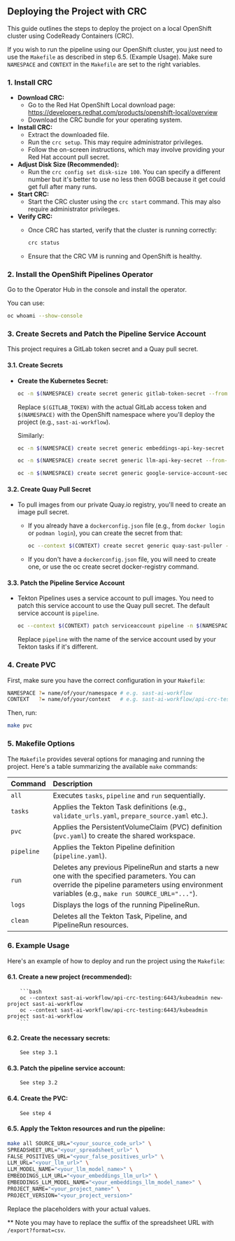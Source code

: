 ## Deploying the Project with CRC

This guide outlines the steps to deploy the project on a local OpenShift cluster using CodeReady Containers (CRC).

If you wish to run the pipeline using our OpenShift cluster, you just need to use the `Makefile` as described in step 6.5. (Example Usage). Make sure `NAMESPACE` and `CONTEXT` in the `Makefile` are set to the right variables.

### 1. Install CRC

   * **Download CRC:**
        * Go to the Red Hat OpenShift Local download page: https://developers.redhat.com/products/openshift-local/overview
        * Download the CRC bundle for your operating system.
   * **Install CRC:**
        * Extract the downloaded file.
        * Run the `crc setup`. This may require administrator privileges.
        * Follow the on-screen instructions, which may involve providing your Red Hat account pull secret.
   * **Adjust Disk Size (Recommended):**
        * Run the `crc config set disk-size 100`. You can specify a different number but it's better to use no less then 60GB because it get could get full after many runs.
   * **Start CRC:**
        * Start the CRC cluster using the `crc start` command. This may also require administrator privileges.
   * **Verify CRC:**
        * Once CRC has started, verify that the cluster is running correctly:

            ```bash
            crc status
            ```

        * Ensure that the CRC VM is running and OpenShift is healthy.

### 2. Install the OpenShift Pipelines Operator

Go to the Operator Hub in the console and install the operator.

You can use:

```bash
oc whoami --show-console
```
     

### 3. Create Secrets and Patch the Pipeline Service Account

   This project requires a GitLab token secret and a Quay pull secret.

   #### 3.1. Create Secrets
   * **Create the Kubernetes Secret:**

        ```bash
        oc -n $(NAMESPACE) create secret generic gitlab-token-secret --from-literal=gitlab_token="$(GITLAB_TOKEN)"
        ```

        Replace `$(GITLAB_TOKEN)` with the actual GitLab access token and `$(NAMESPACE)` with the OpenShift namespace where you'll deploy the project (e.g., `sast-ai-workflow`).

        Similarly:

        ```bash
        oc -n $(NAMESPACE) create secret generic embeddings-api-key-secret --from-literal=api_key="$(EMBEDDINGS_API_KEY)"
        ```

        ```bash
        oc -n $(NAMESPACE) create secret generic llm-api-key-secret --from-literal=api_key="$(LLM_API_KEY)"
        ```

        ```bash
        oc -n $(NAMESPACE) create secret generic google-service-account-secret --from-file=service_account.json=/path/to/google/service/account/secret.json
        ```

   #### 3.2. Create Quay Pull Secret

   * To pull images from our private Quay.io registry, you'll need to create an image pull secret.
        * If you already have a `dockerconfig.json` file (e.g., from `docker login` or `podman login`), you can create the secret from that:

            ```bash
            oc --context $(CONTEXT) create secret generic quay-sast-puller --from-file=.dockerconfigjson=$XDG_RUNTIME_DIR/containers/auth.json --type=kubernetes.io/dockerconfigjson -n $(NAMESPACE)
            ```

        * If you don't have a `dockerconfig.json` file, you will need to create one, or use the oc create secret docker-registry command.
   #### 3.3. Patch the Pipeline Service Account

   * Tekton Pipelines uses a service account to pull images. You need to patch this service account to use the Quay pull secret. The default service account is `pipeline`.

        ```bash
        oc --context $(CONTEXT) patch serviceaccount pipeline -n $(NAMESPACE) -p '{"imagePullSecrets": [{"name": "quay-sast-puller"}]}'
        ```

        Replace `pipeline` with the name of the service account used by your Tekton tasks if it's different.

### 4. Create PVC

   First, make sure you have the correct configuration in your `Makefile`:

```bash
NAMESPACE ?= name/of/your/namespace # e.g. sast-ai-workflow
CONTEXT   ?= name/of/your/context   # e.g. sast-ai-workflow/api-crc-testing:6443/kubeadmin
```

   Then, run:

```bash
make pvc
```

### 5. Makefile Options

   The `Makefile` provides several options for managing and running the project. Here's a table summarizing the available `make` commands:

   | Command       | Description                                                                                                                                                                                                                                                                                                                                                                                                                                                                                                                                                                                                                                                                                                                                                                                   |
   | :------------ | :------------------------------------------------------------------------------------------------------------------------------------------------------------------------------------------------------------------------------------------------------------------------------------------------------------------------------------------------------------------------------------------------------------------------------------------------------------------------------------------------------------------------------------------------------------------------------------------------------------------------------------------------------------------------------------------------------------------------------------------------------------------------------------------ |
   | `all`         | Executes `tasks`, `pipeline` and `run` sequentially.                                                                                                                                                                                                                                                                                                                                                                                                                                                                                                                                                                                                                                                                                                                               |
   | `tasks`       | Applies the Tekton Task definitions (e.g., `validate_urls.yaml`, `prepare_source.yaml` etc.).                                                                                                                                                                                                                                                                                                                                                                                                                                                                                                                                                                                                                                                                                                    |
   | `pvc`         | Applies the PersistentVolumeClaim (PVC) definition (`pvc.yaml`) to create the shared workspace.                                                                                                                                                                                                                                                                                                                                                                                                                                                                                                                                                                                                                                                                                              |
   | `pipeline`    | Applies the Tekton Pipeline definition (`pipeline.yaml`).                                                                                                                                                                                                                                                                                                                                                                                                                                                                                                                                                                                                                                                                                                                                   |
   | `run`         | Deletes any previous PipelineRun and starts a new one with the specified parameters. You can override the pipeline parameters using environment variables (e.g., `make run SOURCE_URL="..."`).                                                                                                                                                                                                                                                                                                                                                                                                                                                                                                                                                                                            |
   | `logs`        | Displays the logs of the running PipelineRun.                                                                                                                                                                                                                                                                                                                                                                                                                                                                                                                                                                                                                                                                                                                                              |
   | `clean`       | Deletes all the Tekton Task, Pipeline, and PipelineRun resources.                                                                                                                                                                                                                                                                                                                                                                                                                                                                                                                                                                                                                                                                                                                           |

### 6. Example Usage

   Here's an example of how to deploy and run the project using the `Makefile`:

   #### 6.1.  **Create a new project (recommended):**

        ```bash
        oc --context sast-ai-workflow/api-crc-testing:6443/kubeadmin new-project sast-ai-workflow
        oc --context sast-ai-workflow/api-crc-testing:6443/kubeadmin project sast-ai-workflow
        ```

   #### 6.2.  **Create the necessary secrets:**

        See step 3.1

   #### 6.3.  **Patch the pipeline service account:**

        See step 3.2

   #### 6.4.  **Create the PVC:**

        See step 4

   #### 6.5.  **Apply the Tekton resources and run the pipeline:**

```bash
make all SOURCE_URL="<your_source_code_url>" \
SPREADSHEET_URL="<your_spreadsheet_url>" \
FALSE_POSITIVES_URL="<your_false_positives_url>" \
LLM_URL="<your_llm_url>" \
LLM_MODEL_NAME="<your_llm_model_name>" \
EMBEDDINGS_LLM_URL="<your_embeddings_llm_url>" \
EMBEDDINGS_LLM_MODEL_NAME="<your_embeddings_llm_model_name>" \
PROJECT_NAME="<your_project_name>" \
PROJECT_VERSION="<your_project_version>"
```

Replace the placeholders with your actual values.

** Note you may have to replace the suffix of the spreadsheet URL with `/export?format=csv`.

